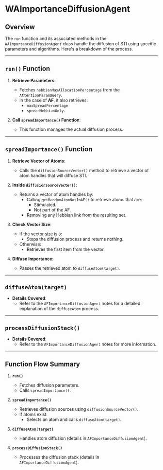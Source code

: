 # WAImportanceDiffusionAgent

## Overview

The `run` function and its associated methods in the `WAImportanceDiffusionAgent` class handle the diffusion of STI using specific parameters and algorithms. Here's a breakdown of the process.

---

## `run()` Function

1. **Retrieve Parameters**:
   - Fetches `hebbianMaxAllocationPercentage` from the `AttentionParamQuery`.
   - In the case of **AF**, it also retrieves:
     - `maxSpreadPercentage`
     - `spreadHebbianOnly`.

2. **Call `spreadImportance()` Function**:
   - This function manages the actual diffusion process.

---

## `spreadImportance()` Function

1. **Retrieve Vector of Atoms**:
   - Calls the `diffusionSourceVector()` method to retrieve a vector of atom handles that will diffuse STI.

2. **Inside `diffusionSourceVector()`**:
   - Returns a vector of atom handles by:
     - Calling `getRandomAtomNotInAF()` to retrieve atoms that are:
       - Stimulated.
       - Not part of the AF.
     - Removing any Hebbian link from the resulting set.

3. **Check Vector Size**:
   - If the vector size is `0`:
     - Stops the diffusion process and returns nothing.
   - Otherwise:
     - Retrieves the first item from the vector.

4. **Diffuse Importance**:
   - Passes the retrieved atom to `diffuseAtom(target)`.

---

## `diffuseAtom(target)`

- **Details Covered**:
  - Refer to the `AFImportanceDiffusionAgent` notes for a detailed explanation of the `diffuseAtom` process.

---

## `processDiffusionStack()`

- **Details Covered**:
  - Refer to the `AFImportanceDiffusionAgent` notes for more information.

---

## Function Flow Summary

1. **`run()`**
   - Fetches diffusion parameters.
   - Calls `spreadImportance()`.

2. **`spreadImportance()`**
   - Retrieves diffusion sources using `diffusionSourceVector()`.
   - If atoms exist:
     - Selects an atom and calls `diffuseAtom(target)`.

3. **`diffuseAtom(target)`**
   - Handles atom diffusion (details in `AFImportanceDiffusionAgent`).

4. **`processDiffusionStack()`**
   - Processes the diffusion stack (details in `AFImportanceDiffusionAgent`).
